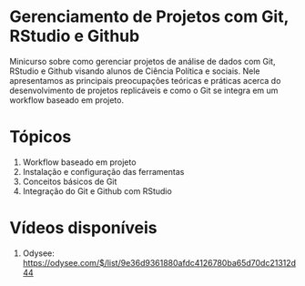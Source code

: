 # Gerenciamento de Projetos com Git, RStudio e Github

Minicurso sobre como gerenciar projetos de análise de dados com Git, RStudio e Github visando alunos de Ciência Política e sociais.
Nele apresentamos as principais preocupações teóricas e práticas acerca do desenvolvimento de projetos replicáveis e como o Git se 
integra em um workflow baseado em projeto. 

# Tópicos
 1. Workflow baseado em projeto
 2. Instalação e configuração das ferramentas
 3. Conceitos básicos de Git
 4. Integração do Git e Github com RStudio

# Vídeos disponíveis

1. Odysee: https://odysee.com/$/list/9e36d9361880afdc4126780ba65d70dc21312d44

